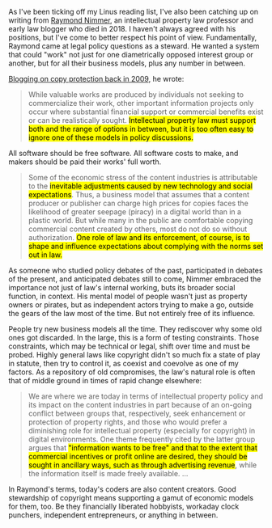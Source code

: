 As I've been ticking off my Linus reading list, I've also been catching up on writing from [Raymond Nimmer](https://en.wikipedia.org/wiki/Raymond_Nimmer), an intellectual property law professor and early law blogger who died in 2018.  I haven't always agreed with his positions, but I've come to better respect his point of view.  Fundamentally, Raymond came at legal policy questions as a steward.  He wanted a system that could "work" not just for one diametrically opposed interest group or another, but for all their business models, plus any number in between.

[Blogging on copy protection back in 2009](https://web.archive.org/web/20090901061357/http://www.ipinfoblog.com:80/archives/intellectual-property-content-protection-and-copyright.html), he wrote:

> While valuable works are produced by individuals not seeking to commercialize their work, other important information projects only occur where substantial financial support or commercial benefits exist or can be realistically sought.  <mark>Intellectual property law must support both and the range of options in between, but it is too often easy to ignore one of these models in policy discussions.</mark>

All software should be free software.  All software costs to make, and makers should be paid their works' full worth.

> Some of the economic stress of the content industries is attributable to the <mark>inevitable adjustments caused by new technology and social expectations</mark>.  Thus, a business model that assumes that a content producer or publisher can charge high prices for copies faces the likelihood of greater seepage (piracy) in a digital world than in a plastic world.  But while many in the public are comfortable copying commercial content created by others, most do not do so without authorization.  <mark>One role of law and its enforcement, of course, is to shape and influence expectations about complying with the norms set out in law.</mark>

As someone who studied policy debates of the past, participated in debates of the present, and anticipated debates still to come, Nimmer embraced the importance not just of law's internal working, buts its broader social function, in context.  His mental model of people wasn't just as property owners or pirates, but as independent actors trying to make a go, outside the gears of the law most of the time.  But not entirely free of its influence.

People try new business models all the time.  They rediscover why some old ones got discarded.  In the large, this is a form of testing constraints.  Those constraints, which may be technical or legal, shift over time and must be probed.  Highly general laws like copyright didn't so much fix a state of play in statute, then try to control it, as coexist and coevolve as one of my factors.  As a repository of old compromises, the law's natural role is often that  of middle ground in times of rapid change elsewhere:

> We are where we are today in terms of intellectual property policy and its impact on the content industries in part because of an on-going conflict between groups that, respectively, seek enhancement or protection of property rights, and those who would prefer a diminishing role for intellectual property (especially for copyright) in digital environments.  One theme frequently cited by the latter group argues that <mark>"information wants to be free" and that to the extent that commercial incentives or profit online are desired, they should be sought in ancillary ways, such as through advertising revenue</mark>, while the information itself is made freely available. ...

In Raymond's terms, today's coders are also content creators.  Good stewardship of copyright means supporting a gamut of economic models for them, too.  Be they financially liberated hobbyists, workaday clock punchers, independent entrepreneurs, or anything in between.
